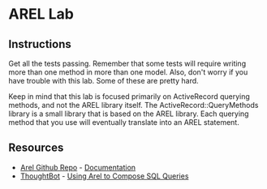 
# AREL Lab

## Instructions

Get all the tests passing. Remember that some tests will require writing more than one method in more than one model. Also, don't worry if you have trouble with this lab. Some of these are pretty
hard.

Keep in mind that this lab is focused primarily on ActiveRecord querying methods, and not the AREL library itself. The ActiveRecord::QueryMethods library is a small library that is based on the AREL library. Each querying method that you use will eventually translate into an AREL statement.

## Resources
* [Arel Github Repo](https://github.com/rails/) - [Documentation](https://github.com/rails/arel)
* [ThoughtBot](http://thoughtbot.com/) - [Using Arel to Compose SQL Queries](http://robots.thoughtbot.com/using-arel-to-compose-sql-queries)
